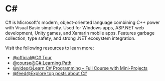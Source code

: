 # C\#

C# is Microsoft's modern, object-oriented language combining C++ power with Visual Basic simplicity. Used for Windows apps, ASP.NET web development, Unity games, and Xamarin mobile apps. Features garbage collection, type safety, and strong .NET ecosystem integration.

Visit the following resources to learn more:

- [@official@C# Tour](https://learn.microsoft.com/en-us/dotnet/csharp/tour-of-csharp/)
- [@course@C# Learning Path](https://docs.microsoft.com/en-us/learn/paths/csharp-first-steps/?WT.mc_id=dotnet-35129-website)
- [@video@Learn C# Programming – Full Course with Mini-Projects](https://www.youtube.com/watch?v=YrtFtdTTfv0)
- [@feed@Explore top posts about C#](https://app.daily.dev/tags/csharp?ref=roadmapsh)
